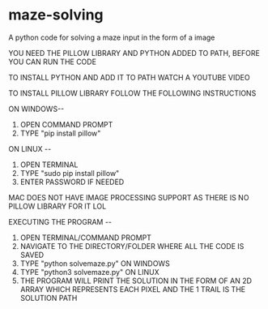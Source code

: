 # maze-solving
A python code for solving a maze input in the form of a image

YOU NEED THE PILLOW LIBRARY AND PYTHON ADDED TO PATH, BEFORE YOU CAN RUN THE CODE 

TO INSTALL PYTHON AND ADD IT TO PATH WATCH A YOUTUBE VIDEO

TO INSTALL PILLOW LIBRARY FOLLOW THE FOLLOWING INSTRUCTIONS

ON WINDOWS-- 
1) OPEN COMMAND PROMPT 
2) TYPE "pip install pillow"
           
ON LINUX  -- 
1) OPEN TERMINAL
2) TYPE "sudo pip install pillow"
3) ENTER PASSWORD IF NEEDED

MAC DOES NOT HAVE IMAGE PROCESSING SUPPORT AS THERE IS NO PILLOW LIBRARY FOR IT LOL

EXECUTING THE PROGRAM --

1) OPEN TERMINAL/COMMAND PROMPT
2) NAVIGATE TO THE DIRECTORY/FOLDER WHERE ALL THE CODE IS SAVED 
3) TYPE "python solvemaze.py" ON WINDOWS
4) TYPE "python3 solvemaze.py" ON LINUX
5) THE PROGRAM WILL PRINT THE SOLUTION IN THE FORM OF AN 2D ARRAY WHICH REPRESENTS EACH PIXEL AND THE 1 TRAIL IS THE 
   SOLUTION PATH
   
